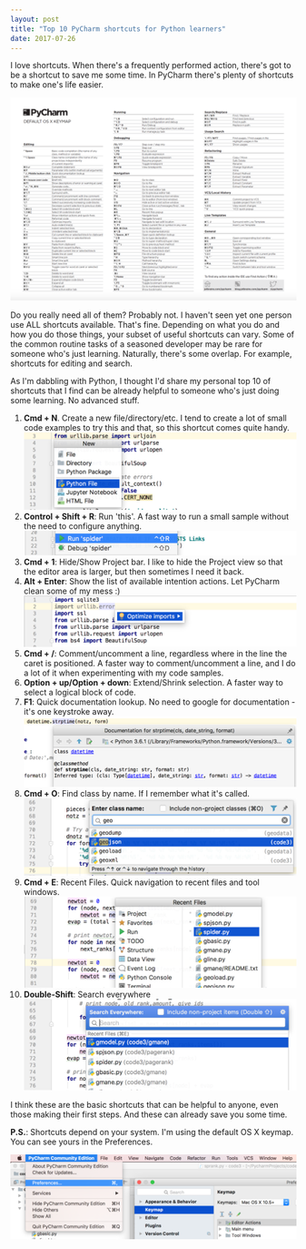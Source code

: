 ```yaml
---
layout: post
title: "Top 10 PyCharm shortcuts for Python learners"
date: 2017-07-26
---
```


I love shortcuts. When there's a frequently performed action, there's got to be a shortcut to save me some time. In PyCharm there's plenty of shortcuts to make one's life easier.  

![keymap](/images/p02-shortcuts.png)

Do you really need all of them? Probably not. I haven't seen yet one person use ALL shortcuts available. 
That's fine. Depending on what you do and how you do those things, your subset of useful shortcuts can vary. 
Some of the common routine tasks of a seasoned developer may be rare for someone who's just learning. Naturally, there's some overlap.
For example, shortcuts for editing and search.  

As I'm dabbling with Python, I thought I'd share my personal top 10 of shortcuts that I find can be already helpful to
someone who's just doing some learning. No advanced stuff.  

1. **Cmd + N**. Create a new file/directory/etc. I tend to create a lot of small code examples to try this and that, so this 
shortcut comes quite handy. 
![Cmd + N](/images/p02-createNew.png)
2. **Control + Shift + R**: Run 'this'. A fast way to run a small sample without the need to configure anything.
![Control + Shift + R](/images/p02-runThis.png)
3. **Cmd + 1**: Hide/Show Project bar. I like to hide the Project view so that the editor area is larger, but then sometimes I need it back.
4. **Alt + Enter**: Show the list of available intention actions. Let PyCharm clean some of my mess :)
![Alt + Enter](/images/p02-intentionActions.png)
5. **Cmd + /**: Comment/uncomment a line, regardless where in the line the caret is positioned. A faster way to comment/uncomment a line, and I do a lot of it when experimenting with my code samples.
6. **Option + up/Option + down**: Extend/Shrink selection. A faster way to select a logical block of code.
7. **F1**: Quick documentation lookup. No need to google for documentation - it's one keystroke away. 
![F1](/images/p02-f1-documentation.png)
8. **Cmd + O**: Find class by name. If I remember what it's called.  
![Cmd + O](/images/p02-cmd-o.png)
9. **Cmd + E**: Recent Files. Quick navigation to recent files and tool windows.
![Cmd + E](/images/p02-recent-files.png)
10. **Double-Shift**: Search everywhere
![Double-Shift](/images/p02-search-everywhere.png)  

I think these are the basic shortcuts that can be helpful to anyone, even those making their first steps. And these can already save you some time. 

**P.S.**: Shortcuts depend on your system. I'm using the default OS X keymap. You can see yours in the Preferences.
 
![Preferences](/images/p02-keymap.png)

  
